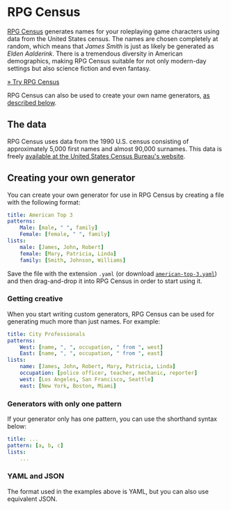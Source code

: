 # RPG Census

[RPG Census][rpg-census] generates names for your roleplaying game characters using data from the United States census. The names are chosen completely at random, which means that *James Smith* is just as likely be generated as *Elden Aalderink*. There is a tremendous diversity in American demographics, making RPG Census suitable for not only modern-day settings but also science fiction and even fantasy.

[» Try RPG Census][rpg-census]

RPG Census can also be used to create your own name generators, [as described below](#creating-your-own-generator).

[rpg-census]: http://census.jakobkallin.com/

## The data
RPG Census uses data from the 1990 U.S. census consisting of approximately 5,000 first names and almost 90,000 surnames. This data is freely [available at the United States Census Bureau's website][us-census].

[us-census]: http://www.census.gov/topics/population/genealogy/data/1990_census/1990_census_namefiles.html

## Creating your own generator
You can create your own generator for use in RPG Census by creating a file with the following format:

```yaml
title: American Top 3
patterns:
    Male: [male, " ", family]
    Female: [female, " ", family]
lists:
    male: [James, John, Robert]
    female: [Mary, Patricia, Linda]
    family: [Smith, Johnson, Williams]
```

Save the file with the extension `.yaml` (or download [`american-top-3.yaml`](https://raw.githubusercontent.com/JakobKallin/RPG-Census/gh-pages/american-top-3.yaml)) and then drag-and-drop it into RPG Census in order to start using it.

### Getting creative
When you start writing custom generators, RPG Census can be used for generating much more than just names. For example:

```yaml
title: City Professionals
patterns:
    West: [name, ", ", occupation, " from ", west]
    East: [name, ", ", occupation, " from ", east]
lists:
    name: [James, John, Robert, Mary, Patricia, Linda]
    occupation: [police officer, teacher, mechanic, reporter]
    west: [Los Angeles, San Francisco, Seattle]
    east: [New York, Boston, Miami]
```

### Generators with only one pattern
If your generator only has one pattern, you can use the shorthand syntax below:

```yaml
title: ...
pattern: [a, b, c]
lists:
    ...
```

### YAML and JSON
The format used in the examples above is YAML, but you can also use equivalent JSON.

